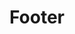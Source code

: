 ---
layout: page
title: Footer
status: almost done
phase: 1
time-required: ~1hr
notes:
- Content: verify contact information, add licensing info
- Style: equalize width of site links w/ contact/social blocks on small screen layout.
---